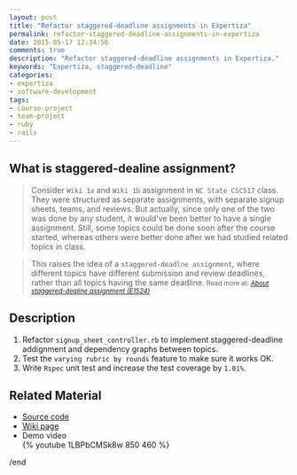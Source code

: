 ```yaml
---
layout: post
title: "Refactor staggered-deadline assignments in Expertiza"
permalink: refactor-staggered-deadline-assignments-in-expertiza
date: 2015-05-17 12:34:56
comments: true
description: "Refactor staggered-deadline assignments in Expertiza."
keywords: "Expertiza, staggered-deadline"
categories:
- expertiza
- software-development
tags:
- course-project
- team-project
- ruby
- rails
---
```


## What is staggered-dealine assignment?

> Consider `Wiki 1a` and `Wiki 1b` assignment in `NC State CSC517` class.  They were structured as separate assignments, with separate signup sheets, teams, and reviews. But actually, since only one of the two was done by any student, it would’ve been better to have a single assignment. Still, some topics could be done soon after the course started, whereas others were better done after we had studied related topics in class.

> This raises the idea of a `staggered-deadlne assignment`, where different topics have different submission and review deadlines, rather than all topics having the same deadline. 
  > <small>Read more at: _[About staggered-dealine assignment (E1524)](https://goo.gl/g9eyjc)_</small>

## Description

1. Refactor `signup_sheet_controller.rb` to implement staggered-deadline addignment and dependency graphs between topics.
2. Test the `varying rubric by rounds` feature to make sure it works OK.
3. Write `Rspec` unit test and increase the test coverage by `1.01%`.

## Related Material

* <u><a href="https://github.com/expertiza/expertiza/pull/541" target="_blank">Source code</a></u>
* <u><a href="http://wiki.expertiza.ncsu.edu/index.php/CSC/ECE_517_Spring_2015_S1524_FSZZ" target="_blank">Wiki page</a></u>
* Demo video  
{% youtube 1LBPbCMSk8w 850 460 %}

/end

